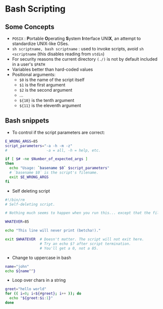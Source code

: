 # Bash Scripting

## Some Concepts

- `POSIX` : **P**ortable **O**perating **S**ystem **I**nterface UNI**X**, an attempt to standardize UNIX-like OSes.
- `sh scriptname, bash scriptname` : used to invoke scripts, avoid `sh <scriptname` (this disables reading from `stdin`)
- For security reasons the current directory `(./)` is not by default included in a user's `$PATH`
- Variables better than hard-coded values
- Positional arguments:
  - `$0` is the name of the script itself
  - `$1` is the first argument
  - `$2` is the second argument
  - ...
  - `${10}` is the tenth argument
  - `${11}` is the eleventh argument

## Bash snippets

- To control if the script parameters are correct:

```Bash
E_WRONG_ARGS=85
script_parameters="-a -h -m -z"
#                  -a = all, -h = help, etc.

if [ $# -ne $Number_of_expected_args ]
then
  echo "Usage: `basename $0` $script_parameters"
  # `basename $0` is the script's filename.
  exit $E_WRONG_ARGS
fi
```

- Self deleting script

```bash
#!/bin/rm
# Self-deleting script.

# Nothing much seems to happen when you run this... except that the file disappears.

WHATEVER=85

echo "This line will never print (betcha!)."

exit $WHATEVER  # Doesn't matter. The script will not exit here.
                # Try an echo $? after script termination.
                # You'll get a 0, not a 85.
```

- Change to uppercase in bash

```bash
name="john"
echo ${name^^}
```

- Loop over chars in a string
```bash
greet="hello world"
for (( i=0; i<${#greet}; i++ )); do
  echo "${greet:$i:1}"
done
```
